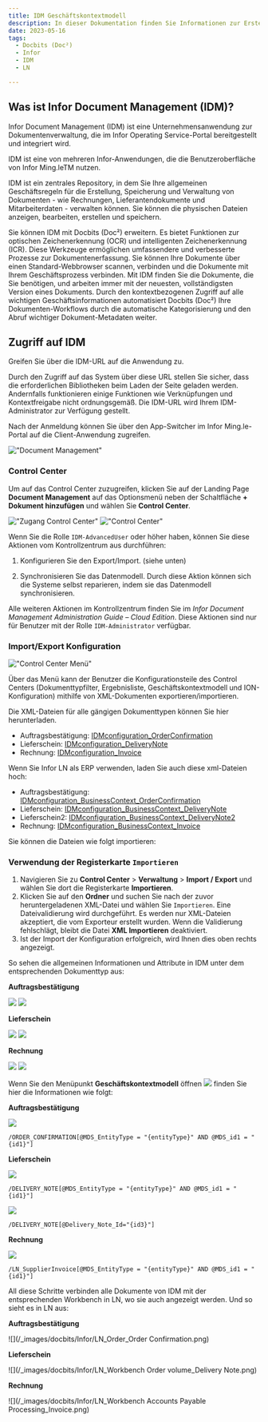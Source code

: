 ```yaml
---
title: IDM Geschäftskontextmodell 
description: In dieser Dokumentation finden Sie Informationen zur Erstellung neuer Dokumenttypen in IDM und deren Verbindung mit der entsprechenden Arbeitsumgebung in LN.
date: 2023-05-16
tags:
  - Docbits (Doc²)
  - Infor
  - IDM
  - LN

---
```

## Was ist Infor Document Management (IDM)?

Infor Document Management (IDM) ist eine Unternehmensanwendung zur Dokumentenverwaltung, die im Infor Operating Service-Portal bereitgestellt und integriert wird.

IDM ist eine von mehreren Infor-Anwendungen, die die Benutzeroberfläche von Infor Ming.leTM nutzen.

IDM ist ein zentrales Repository, in dem Sie Ihre allgemeinen Geschäftsregeln für die Erstellung, Speicherung und Verwaltung von Dokumenten - wie Rechnungen, Lieferantendokumente und Mitarbeiterdaten - verwalten können. Sie können die physischen Dateien anzeigen, bearbeiten, erstellen und speichern.

Sie können IDM mit Docbits (Doc²) erweitern. Es bietet Funktionen zur optischen Zeichenerkennung (OCR) und intelligenten Zeichenerkennung (ICR). Diese Werkzeuge ermöglichen umfassendere und verbesserte Prozesse zur Dokumentenerfassung.
Sie können Ihre Dokumente über einen Standard-Webbrowser scannen, verbinden und die Dokumente mit Ihrem Geschäftsprozess verbinden.
Mit IDM finden Sie die Dokumente, die Sie benötigen, und arbeiten immer mit der neuesten, vollständigsten Version eines Dokuments. Durch den kontextbezogenen Zugriff auf alle wichtigen Geschäftsinformationen automatisiert Docbits (Doc²) Ihre Dokumenten-Workflows durch die automatische Kategorisierung und den Abruf wichtiger Dokument-Metadaten weiter.


## Zugriff auf IDM

Greifen Sie über die IDM-URL auf die Anwendung zu.

Durch den Zugriff auf das System über diese URL stellen Sie sicher, dass die erforderlichen Bibliotheken beim Laden der Seite geladen werden. Andernfalls funktionieren einige Funktionen wie Verknüpfungen und Kontextfreigabe nicht ordnungsgemäß. Die IDM-URL wird Ihrem IDM-Administrator zur Verfügung gestellt.

Nach der Anmeldung können Sie über den App-Switcher im Infor Ming.le-Portal auf die Client-Anwendung zugreifen.

!["Document Management"](/_images/docbits/Infor/Infor-app-switcher.png)

### Control Center

Um auf das Control Center zuzugreifen, klicken Sie auf der Landing Page **Document Management** auf das Optionsmenü neben der Schaltfläche **+ Dokument hinzufügen** und wählen Sie **Control Center**.

!["Zugang Control Center"](/_images/docbits/Infor/Infor-control-center-button.png)
!["Control Center"](/_images/docbits/Infor/Infor_control-center.png)

Wenn Sie die Rolle `IDM-AdvancedUser` oder höher haben, können Sie diese Aktionen vom Kontrollzentrum aus durchführen:

1. Konfigurieren Sie den Export/Import. (siehe unten)

2. Synchronisieren Sie das Datenmodell. Durch diese Aktion können sich die Systeme selbst reparieren, indem sie das Datenmodell synchronisieren.

Alle weiteren Aktionen im Kontrollzentrum finden Sie im _Infor Document Management Administration Guide – Cloud Edition_. Diese Aktionen sind nur für Benutzer mit der Rolle `IDM-Administrator` verfügbar.

### Import/Export Konfiguration

!["Control Center Menü"](/_images/docbits/Infor/Infor-control-center-menue.png)

Über das Menü kann der Benutzer die Konfigurationsteile des Control Centers (Dokumenttypfilter, Ergebnisliste, Geschäftskontextmodell und ION-Konfiguration) mithilfe von XML-Dokumenten exportieren/importieren. 

Die XML-Dateien für alle gängigen Dokumenttypen können Sie hier herunterladen.

- Auftragsbestätigung: <a href="/_images/docbits/Infor/IDMconfiguration_OrderConfirmation.xml" download>IDMconfiguration_OrderConfirmation</a>
- Lieferschein: <a href="/_images/docbits/Infor/IDMconfiguration_DeliveryNote.xml" download>IDMconfiguration_DeliveryNote</a>
- Rechnung: <a href="/_images/docbits/Infor/IDMconfiguration_Invoice.xml" download>IDMconfiguration_Invoice</a>

Wenn Sie Infor LN als ERP verwenden, laden Sie auch diese xml-Dateien hoch:

- Auftragsbestätigung: <a href="/_images/docbits/Infor/IDMconfiguration_BusinessContext_OrderConfirmation.xml" download>IDMconfiguration_BusinessContext_OrderConfirmation</a>
- Lieferschein: <a href="/_images/docbits/Infor/IDMconfiguration_BusinessContext_DeliveryNote.xml" download>IDMconfiguration_BusinessContext_DeliveryNote</a>
- Lieferschein2: <a href="/_images/docbits/Infor/IDMconfiguration_BusinessContext_DeliveryNote2.xml" download>IDMconfiguration_BusinessContext_DeliveryNote2</a>
- Rechnung: <a href="/_images/docbits/Infor/IDMconfiguration_BusinessContext_Invoice.xml" download>IDMconfiguration_BusinessContext_Invoice</a>


Sie können die Dateien wie folgt importieren:

### Verwendung der Registerkarte `Importieren`

1. Navigieren Sie zu **Control Center** > **Verwaltung** > **Import / Export** und wählen Sie dort die Registerkarte **Importieren**.
2. Klicken Sie auf den **Ordner** und suchen Sie nach der zuvor heruntergeladenen XML-Datei und wählen Sie `Importieren`. Eine Dateivalidierung wird durchgeführt. Es werden nur XML-Dateien akzeptiert, die vom Exporteur erstellt wurden. Wenn die Validierung fehlschlägt, bleibt die Datei **XML Importieren** deaktiviert.
3. Ist der Import der Konfiguration erfolgreich, wird Ihnen dies oben rechts angezeigt.
<!-- 3. Beim Hochladen der Konfigurationsdatei wird eine Importvorschau angezeigt, die einige oder alle dieser Teile enthält:
    <table>
    <tr>
        <td style="max-width: 100%; white-space: nowrap">Document Types and Value Sets</td>
        <td style="max-width: 100%; white-space: nowrap">The list of document types and value sets to be imported.</td>
    </tr>
    <tr>
        <td>Document Type Filter</td>
        <td>A list of document types that is displayed for the user when importing this configuration.</td>
    </tr>
    <tr>
        <td>Result List</td>
        <td>Result list configuration to be imported.</td>
    </tr>
    <tr>
        <td>Business Context Models</td>
        <td>Business context model configuration to be imported.</td>
    </tr>
    <tr>
        <td>ION</td>
        <td>ION configuration to be imported.</td>
    </tr>
    </table>
4. You can collapse or expand each part to see possible warnings or information:
   + :fontawesome-solid-triangle-exclamation:{ style="color: #EE0F0F" } Warning - yellow sign: The warning sign does not disable **Import XML file**. We recommend that you go through all warning messages before starting the importer. This could be due to these situations:
    + Some configuration parts already exist in the repository that might be overwritten, for example, Result List.
    + Some configuration parts already exist in the repository that might be lost, for example, Document Type Filter.
   + :fontawesome-solid-info:{ style="color: #eee20e" } Information - blue sign: The information sign does not disable Import XML file. It is usually displayed in these situations:
    + If some parts cannot be imported, for example, Items.
    + If some existing parts are merged with new ones from the XML file, for example, Result List.
   + A green OK sign with no message required.
5. Click **Import XML file** to run the importer. When the import is finished, a report window is displayed with an information table that summarizes the status of the import. If any error occurs during the import, the error message informs the user what went wrong.

When the import is successful, **Import XML file** is disabled. -->

So sehen die allgemeinen Informationen und Attribute in IDM unter dem entsprechenden Dokumenttyp aus:

**Auftragsbestätigung**

![](/_images/docbits/Infor/IDM_dokumenttyp_auftragsbestätigung_dokumenttyp.png)
![](/_images/docbits/Infor/IDM_dokumenttyp_auftragsbestätigung_attribute.png)

**Lieferschein**

![](/_images/docbits/Infor/IDM_dokumenttyp_lieferschein_dokumenttyp.png)
![](/_images/docbits/Infor/IDM_dokumenttyp_lieferschein_attribute.png)

**Rechnung**

![](/_images/docbits/Infor/IDM_dokumenttyp_rechnung_dokumenttyp.png)
![](/_images/docbits/Infor/IDM_dokumenttyp_rechnung_attribute.png)

Wenn Sie den Menüpunkt **Geschäftskontextmodell** öffnen
![](/_images/docbits/Infor/IDM_geschäftskontextmodell.png)
finden Sie hier die Informationen wie folgt:

**Auftragsbestätigung**

![](/_images/docbits/Infor/IDM_geschäftskontextmodell_auftragsbestätigung.png)
```oc
/ORDER_CONFIRMATION[@MDS_EntityType = "{entityType}" AND @MDS_id1 = "{id1}"]
```

**Lieferschein**

![](/_images/docbits/Infor/IDM_geschäftskontextmodell_lieferschein.png)
```dn
/DELIVERY_NOTE[@MDS_EntityType = "{entityType}" AND @MDS_id1 = "{id1}"]
```

![](/_images/docbits/Infor/IDM_geschäftskontextmodell_lieferschein2.png)
```dn2
/DELIVERY_NOTE[@Delivery_Note_Id="{id3}"]
```

**Rechnung**

![](/_images/docbits/Infor/IDM_geschäftskontextmodell_rechnung.png)
```inv
/LN_SupplierInvoice[@MDS_EntityType = "{entityType}" AND @MDS_id1 = "{id1}"]
```

All diese Schritte verbinden alle Dokumente von IDM mit der entsprechenden Workbench in LN, wo sie auch angezeigt werden. Und so sieht es in LN aus:

**Auftragsbestätigung**

![](/_images/docbits/Infor/LN_Order_Order Confirmation.png)

**Lieferschein**

![](/_images/docbits/Infor/LN_Workbench Order volume_Delivery Note.png)

**Rechnung**

![](/_images/docbits/Infor/LN_Workbench Accounts Payable Processing_Invoice.png)

